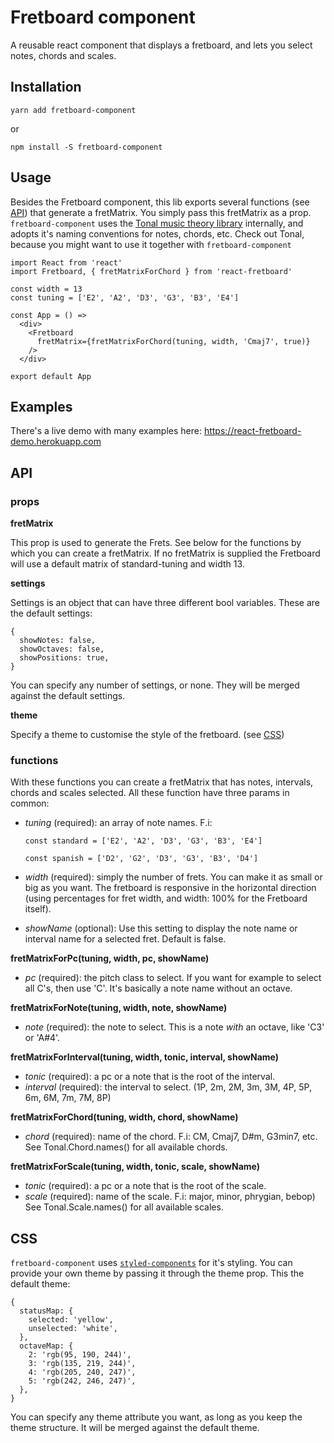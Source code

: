 # Fretboard component

A reusable react component that displays a fretboard, and lets you select notes, chords and scales.

## Installation

`yarn add fretboard-component`

or

`npm install -S fretboard-component`

## Usage

Besides the Fretboard component, this lib exports several functions (see [API](#functions)) that
generate a fretMatrix. You simply pass this fretMatrix as a prop. `fretboard-component` uses the [Tonal music theory library](https://github.com/danigb/tonal/) internally, and adopts it's naming conventions for notes, chords, etc. Check out Tonal, because you might want to use it together with `fretboard-component`

```
import React from 'react'
import Fretboard, { fretMatrixForChord } from 'react-fretboard'

const width = 13
const tuning = ['E2', 'A2', 'D3', 'G3', 'B3', 'E4']

const App = () =>
  <div>
    <Fretboard
      fretMatrix={fretMatrixForChord(tuning, width, 'Cmaj7', true)}
    />
  </div>

export default App
```

## Examples

There's a live demo with many examples here: https://react-fretboard-demo.herokuapp.com

## API

### props

  **fretMatrix**

  This prop is used to generate the Frets. See below for the functions by which you can create a fretMatrix. If no fretMatrix is supplied the Fretboard will use a default matrix of standard-tuning and width 13.

  **settings**

  Settings is an object that can have three different bool variables. These are the default settings:
  ```
  {
    showNotes: false,
    showOctaves: false,
    showPositions: true,
  }
  ```
  You can specify any number of settings, or none. They will be merged against the default settings.

  **theme**

  Specify a theme to customise the style of the fretboard. (see [CSS](#CSS))

### functions<a name="functions"></a>
  With these functions you can create a fretMatrix that has notes, intervals, chords and scales selected.
  All these function have three params in common:
  - *tuning* (required): an array of note names. F.i:

    `const standard = ['E2', 'A2', 'D3', 'G3', 'B3', 'E4']`

    `const spanish = ['D2', 'G2', 'D3', 'G3', 'B3', 'D4']`
  - *width* (required): simply the number of frets. You can make it as small or big as you want. The fretboard is responsive in the horizontal direction (using percentages for fret width, and width: 100% for the Fretboard itself).

  - *showName* (optional): Use this setting to display the note name or interval name for a selected fret. Default is false.



**fretMatrixForPc(tuning, width, pc, showName)**
- *pc* (required): the pitch class to select. If you want for example to select all C's, then use 'C'. It's basically a note name without an octave.

**fretMatrixForNote(tuning, width, note, showName)**
  - *note* (required): the note to select. This is a note *with* an octave, like 'C3' or 'A#4'.


**fretMatrixForInterval(tuning, width, tonic, interval, showName)**
  - *tonic* (required): a pc or a note that is the root of the interval.
  - *interval* (required): the interval to select. (1P, 2m, 2M, 3m, 3M, 4P, 5P, 6m, 6M, 7m, 7M, 8P)

**fretMatrixForChord(tuning, width, chord, showName)**
  - *chord* (required): name of the chord. F.i: CM, Cmaj7, D#m, G3min7, etc. See Tonal.Chord.names() for all available chords.

**fretMatrixForScale(tuning, width, tonic, scale, showName)**
  - *tonic* (required): a pc or a note that is the root of the scale.
  - *scale* (required): name of the scale. F.i: major, minor, phrygian, bebop) See Tonal.Scale.names() for all available scales.

## CSS

  `fretboard-component` uses [`styled-components`](https://github.com/styled-components/styled-components) for it's styling. You can provide your own theme by passing it through the theme prop. This the default theme:
  ```
  {
    statusMap: {
      selected: 'yellow',
      unselected: 'white',
    },
    octaveMap: {
      2: 'rgb(95, 190, 244)',
      3: 'rgb(135, 219, 244)',
      4: 'rgb(205, 240, 247)',
      5: 'rgb(242, 246, 247)',
    },
  }
  ```
  You can specify any theme attribute you want, as long as you keep the theme structure. It will be merged against the default theme.
